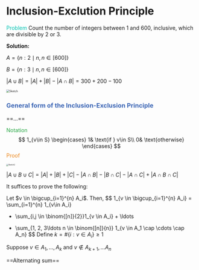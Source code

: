 # Inclusion-Exclution Principle



<span style="color:#04c2b2">Problem</span> Count the number of integers between 1 and 600, inclusive, which are divisible by 2 or 3.

**Solution:** 

$A = \{n : 2 \mid n, n \in [600]\}$

$B = \{n : 3 \mid n, n \in [600]\}$

$|A \cup B| = |A| + |B| - |A \cap B| = 300 + 200 - 100$

<img src='https://raw.githubusercontent.com/helloboyxxx/images-for-notes/master/uPic/Sketch.png' alt='Sketch' style="zoom:50%;" />

### <span style="color:#3c66b5">General form of the Inclusion-Exclusion Principle</span>

==...==

<span style="color:#28a745">Notation</span>
$$
1_{v\in S}
\begin{cases}
1& \text{if } v\in S\\
0& \text{otherwise}
\end{cases}
$$
<span style="color:#eb861c">Proof</span>

<img src='https://raw.githubusercontent.com/helloboyxxx/images-for-notes/master/uPic/Sketch 2.png' alt='Sketch2' style="zoom:33%;" />

$|A\cup B \cup C| = |A| + |B| + |C| - |A\cap B| - |B\cap C| - |A\cap C| + |A \cap B \cap C|$

It suffices to prove the following: 

Let $v \in \bigcup_{i=1}^{n} A_i$. Then,
$$
1_{v \in \bigcup_{i=1}^{n} A_i} = 
\sum_{i=1}^{n} 1_{v\in A_i} 
- \sum_{i,j \in \binom{[n]}{2}}1_{v \in A_i} + \ldots
+ \sum_{1, 2, 3\ldots n \in \binom{[n]}{n}} 1_{v \in A_1 \cap \cdots \cap A_n}
$$
Define
$k = \# \{i : v \in A_i\} \geq 1$

Suppose $v \in A_1, \ldots, A_k$ and $v \not \in A_{k+1}, \ldots A_n$

==Alternating sum==



